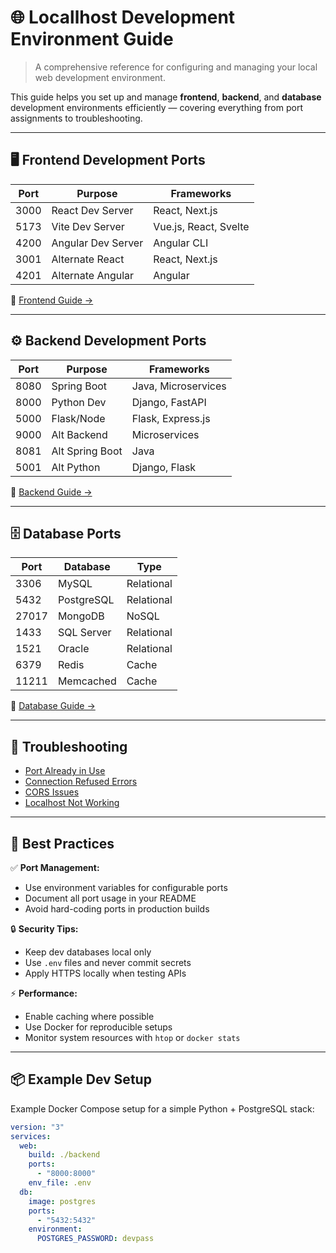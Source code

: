 # 🌐 Locallhost Development Environment Guide

> A comprehensive reference for configuring and managing your local web development environment.

This guide helps you set up and manage **frontend**, **backend**, and **database** development environments efficiently — covering everything from port assignments to troubleshooting.

---

## 🖥️ Frontend Development Ports

| Port | Purpose | Frameworks |
|------|----------|-------------|
| 3000 | React Dev Server | React, Next.js |
| 5173 | Vite Dev Server | Vue.js, React, Svelte |
| 4200 | Angular Dev Server | Angular CLI |
| 3001 | Alternate React | React, Next.js |
| 4201 | Alternate Angular | Angular |

🔗 [Frontend Guide →](./docs/frontend.md)

---

## ⚙️ Backend Development Ports

| Port | Purpose | Frameworks |
|------|----------|-------------|
| 8080 | Spring Boot | Java, Microservices |
| 8000 | Python Dev | Django, FastAPI |
| 5000 | Flask/Node | Flask, Express.js |
| 9000 | Alt Backend | Microservices |
| 8081 | Alt Spring Boot | Java |
| 5001 | Alt Python | Django, Flask |

🔗 [Backend Guide →](./docs/backend.md)

---

## 🗄️ Database Ports

| Port | Database | Type |
|------|-----------|------|
| 3306 | MySQL | Relational |
| 5432 | PostgreSQL | Relational |
| 27017 | MongoDB | NoSQL |
| 1433 | SQL Server | Relational |
| 1521 | Oracle | Relational |
| 6379 | Redis | Cache |
| 11211 | Memcached | Cache |

🔗 [Database Guide →](./docs/databases.md)

---

## 🔧 Troubleshooting

- [Port Already in Use](./docs/troubleshooting/port-in-use.md)
- [Connection Refused Errors](./docs/troubleshooting/connection-refused.md)
- [CORS Issues](./docs/troubleshooting/cors-errors.md)
- [Localhost Not Working](./docs/troubleshooting/localhost-troubleshooting.md)

---

## 🧠 Best Practices

✅ **Port Management:**  
- Use environment variables for configurable ports  
- Document all port usage in your README  
- Avoid hard-coding ports in production builds  

🔒 **Security Tips:**  
- Keep dev databases local only  
- Use `.env` files and never commit secrets  
- Apply HTTPS locally when testing APIs  

⚡ **Performance:**  
- Enable caching where possible  
- Use Docker for reproducible setups  
- Monitor system resources with `htop` or `docker stats`

---

## 📦 Example Dev Setup

Example Docker Compose setup for a simple Python + PostgreSQL stack:

```yaml
version: "3"
services:
  web:
    build: ./backend
    ports:
      - "8000:8000"
    env_file: .env
  db:
    image: postgres
    ports:
      - "5432:5432"
    environment:
      POSTGRES_PASSWORD: devpass
